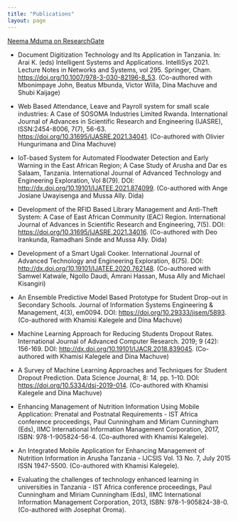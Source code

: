 ```yaml
---
title: "Publications"
layout: page
---
```

[Neema Mduma on ResearchGate](https://www.researchgate.net/profile/Neema_Mduma)

* Document Digitization Technology and Its Application in Tanzania. In: Arai K. (eds) Intelligent Systems and Applications. IntelliSys 2021. Lecture Notes in Networks and Systems, vol 295. Springer, Cham. https://doi.org/10.1007/978-3-030-82196-8_53. (Co-authored with Mbonimpaye John, Beatus Mbunda, Victor Willa, Dina Machuve and Shubi Kaijage)

*	Web Based Attendance, Leave and Payroll system for small scale industries: A Case of SOSOMA Industries Limited Rwanda. International Journal of Advances in Scientific Research and Engineering (IJASRE), ISSN:2454-8006, 7(7), 56-63. https://doi.org/10.31695/IJASRE.2021.34041. (Co-authored with Olivier Hungurimana and Dina Machuve)

* IoT-based System for Automated Floodwater Detection and Early Warning in the East African Region; A Case Study of Arusha and Dar es Salaam, Tanzania. International Journal of Advanced Technology and Engineering Exploration, Vol 8(79). DOI: http://dx.doi.org/10.19101/IJATEE.2021.874099. (Co-authored with Ange Josiane Uwayisenga and Mussa Ally. Dida)

* Development of the RFID Based Library Management and Anti-Theft System: A Case of East African Community (EAC) Region. International Journal of Advances in Scientific Research and Engineering, 7(5). DOI: https://doi.org/10.31695/IJASRE.2021.34016. (Co-authored with Deo Irankunda, Ramadhani Sinde and Mussa Ally. Dida)

* Development of a Smart Ugali Cooker. International Journal of Advanced Technology and Engineering Exploration, 8(75). DOI: http://dx.doi.org/10.19101/IJATEE.2020.762148. (Co-authored with Samwel Katwale, Ngollo Daudi, Amrani Hassan, Musa Ally and Michael Kisangiri)

* An Ensemble Predictive Model Based Prototype for Student Drop-out in Secondary Schools. Journal of Information Systems Engineering & Management, 4(3), em0094. DOI: https://doi.org/10.29333/jisem/5893. (Co-authored with Khamisi Kalegele and Dina Machuve)

* Machine Learning Approach for Reducing Students Dropout Rates. International Journal of Advanced Computer Research. 2019; 9 (42): 156-169. DOI: http://dx.doi.org/10.19101/IJACR.2018.839045. (Co-authored with Khamisi Kalegele and Dina Machuve)

* A Survey of Machine Learning Approaches and Techniques for Student Dropout Prediction. Data Science Journal, 8: 14, pp. 1–10. DOI: https://doi.org/10.5334/dsj-2019-014. (Co-authored with Khamisi Kalegele and Dina Machuve)
 
* Enhancing Management of Nutrition Information Using Mobile Application:
Prenatal and Postnatal Requirements - IST Africa conference proceedings, Paul
Cunningham and Miriam Cunningham (Eds), IIMC International Information
Management Corporation, 2017, ISBN: 978-1-905824-56-4. (Co-authored with
Khamisi Kalegele).

* An Integrated Mobile Application for Enhancing Management of Nutrition
Information in Arusha Tanzania - IJCSIS Vol. 13 No. 7, July 2015 ISSN 1947-5500. (Co-authored with Khamisi Kalegele).

* Evaluating the challenges of technology enhanced learning in universities in
Tanzania - IST Africa conference proceedings, Paul Cunningham and Miriam
Cunningham (Eds), IIMC International Information Management Corporation,
2013, ISBN: 978-1-905824-38-0. (Co-authored with Josephat Oroma).
 
